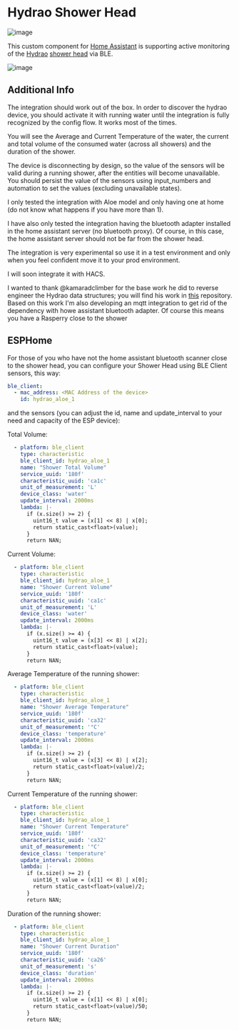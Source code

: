 
# Hydrao Shower Head

![image](https://github.com/adizanni/hydrao/assets/35622920/2507ed3b-d70c-4d1a-8aa7-7e14cd125f79)

This custom component for [Home Assistant](https://www.home-assistant.io) is supporting active monitoring of the [Hydrao](https://www.hydrao.com/en/) [shower head](https://www.hydrao.com/en/store/showerhead-aloe#/2-couleur-chrome) via BLE.

![image](https://github.com/adizanni/hydrao/assets/35622920/2b3d68ea-7744-4896-a967-de5910b785c9)

## Additional Info

The integration should work out of the box. In order to discover the hydrao device, you should activate it with running water until the integration is fully recognized by the config flow.
It works most of the times.

You will see the Average and Current Temperature of the water, the current and total volume of the consumed water (across all showers) and the duration of the shower.

The device is disconnecting by design, so the value of the sensors will be valid during a running shower, after the entities will become unavailable. You should persist the value of the sensors using input_numbers and automation to set the values (excluding unavailable states).

I only tested the integration with Aloe model and only having one at home (do not know what happens if you have more than 1).

I have also only tested the integration having the bluetooth adapter installed in the home assistant server (no bluetooth proxy). Of course, in this case, the home assistant server should not be far from the shower head.

The integration is very experimental so use it in a test environment and only when you feel confident move it to your prod environment.

I will soon integrate it with HACS.

I wanted to thank @kamaradclimber for the base work he did to reverse engineer the Hydrao data structures; you will find his work in [this](https://github.com/kamaradclimber/hydrao-dump) repository. Based on this work I'm also developing an mqtt integration to get rid of the dependency with howe assistant bluetooth adapter. Of course this means you have a Rasperry close to the shower

## ESPHome

For those of you who have not the home assistant bluetooth scanner close to the shower head, you can configure your Shower Head using BLE Client sensors, this way:

```yaml
ble_client:
  - mac_address: <MAC Address of the device>
    id: hydrao_aloe_1
```

and the sensors (you can adjust the id, name and update_interval to your need and capacity of the ESP device):

Total Volume:
```yaml
  - platform: ble_client
    type: characteristic
    ble_client_id: hydrao_aloe_1
    name: "Shower Total Volume"
    service_uuid: '180f'
    characteristic_uuid: 'ca1c'
    unit_of_measurement: 'L'
    device_class: 'water'
    update_interval: 2000ms
    lambda: |-
      if (x.size() >= 2) {
        uint16_t value = (x[1] << 8) | x[0];
        return static_cast<float>(value);
      }
      return NAN;
```
Current Volume:
```yaml
  - platform: ble_client
    type: characteristic
    ble_client_id: hydrao_aloe_1
    name: "Shower Current Volume"
    service_uuid: '180f'
    characteristic_uuid: 'ca1c'
    unit_of_measurement: 'L'
    device_class: 'water'
    update_interval: 2000ms
    lambda: |-
      if (x.size() >= 4) {
        uint16_t value = (x[3] << 8) | x[2];
        return static_cast<float>(value);
      }
      return NAN;
```
Average Temperature of the running shower: 
```yaml
  - platform: ble_client
    type: characteristic
    ble_client_id: hydrao_aloe_1
    name: "Shower Average Temperature"
    service_uuid: '180f'
    characteristic_uuid: 'ca32'
    unit_of_measurement: '°C'
    device_class: 'temperature'
    update_interval: 2000ms
    lambda: |-
      if (x.size() >= 2) {
        uint16_t value = (x[3] << 8) | x[2];
        return static_cast<float>(value)/2;
      }
      return NAN;
```
Current Temperature of the running shower:
```yaml
  - platform: ble_client
    type: characteristic
    ble_client_id: hydrao_aloe_1
    name: "Shower Current Temperature"
    service_uuid: '180f'
    characteristic_uuid: 'ca32'
    unit_of_measurement: '°C'
    device_class: 'temperature'
    update_interval: 2000ms
    lambda: |-
      if (x.size() >= 2) {
        uint16_t value = (x[1] << 8) | x[0];
        return static_cast<float>(value)/2;
      }
      return NAN;
```
Duration of the running shower:
```yaml
  - platform: ble_client
    type: characteristic
    ble_client_id: hydrao_aloe_1
    name: "Shower Current Duration"
    service_uuid: '180f'
    characteristic_uuid: 'ca26'
    unit_of_measurement: 's'
    device_class: 'duration'
    update_interval: 2000ms
    lambda: |-
      if (x.size() >= 2) {
        uint16_t value = (x[1] << 8) | x[0];
        return static_cast<float>(value)/50;
      }
      return NAN;
```
